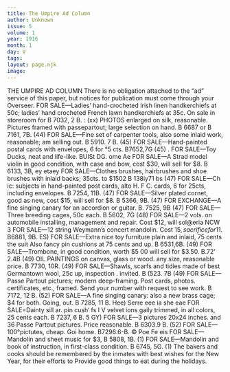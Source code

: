```yaml
---
title: The Umpire Ad Column
author: Unknown
issue: 5
volume: 1
year: 1916
month: 1
day: V
tags:
layout: page.njk
image:
---
```

THE UMPIRE AD COLUMN    There is no obligation attached to the “ad” service of this paper, but notices for publication must come through your Overseer.    FOR SALE—Ladies’ hand-crocheted Irish linen handkerchiefs at 50c; ladies’ hand crocheted French lawn handkerchiefs at 35c. On sale in storeroom for B 7032, 2 B. : (xx) PHOTOS enlarged on silk, reasonable. Pictures framed with passepartout; large selection on hand. B 6687 or B 7161, 7B. (44)    FOR SALE—Fine set of carpenter tools, also some inlaid work, reasonable; am selling out. B 5910. 7 B. (45)    FOR SALE—Hand-painted postal cards with envelopes, 6 for °5 cts. B7652,7G (45) .    FOR SALE—Toy Ducks, neat and life-like. BUISt DG. ome Ae    FOR SALE—A Strad model violin in good condition, with case and bow, cost $30, will sell for $8. B 6133, 3B, ey etaey    FOR SALE—Clothes brushes, hairbrushes and shoe brushes with inlaid backs; 35cts. to $1502 B 138iy71 bs (47)    FOR SALE—Ch ic: subjects in hand-painted post cards, alto H. F C. cards, 6 for 25cts, including envelopes. B 7254, 11B. (47)    FOR SALE—Silver plated cornet, good as new, cost $15, will sell for $8. B 5366, 9B. (47) FOR EXCHANGE—A fine singing canary for an accordion or guitar. B. 7525, 9B (47)    FOR SALE—Three breeding cages, 50c each. B 5602, 7G (48)    FOR SALE—2 vols. on automobile installing, management and repair. Cost $12, will sol@eria NCW 3    FOR SALE—12 string Weymann’s concert mandolin. Cost $15, sacrifice for$11. B6881, 9B. ES)    FOR SALE—Extra nice toy furniture plain and inlaid, 75 cents the suit Also fancy pin cushions at 75 cents and up. B 6531,6B. (49)    FOR SALE—Trombone, in good condition, worth $5 00 will sell for $3.50. B.72' 2.4B (49) OIL PAINTINGS on canvas, glass or wood. any size, reasonable price. B 7730, 10R. (49)    FOR SALE—Shawls, scarfs and tidies made of best Germantown wool, 25c up, inspection . invited. B (523. 7B (49)    FOR SALE—Passe Partout pictures; modern deep-framing. Post cards, photos. certificates, etc., framed. Send your number with request to see work. B 7172, 12 B. (52)    FOR SALE—A fine singing canary: also a new brass cage; $4 for both. Going, out. B 7285, 11 B. Hee) Serre eee ia she eae    FOR SALE=Dainty sill ar. pin cush‘ fs I V velvet ions gaily trimmed, in all colors, 25 cents each. B 7237, 6 B. 5 GY)    FOR SALE—3 pictures 20x24 inches. and 36 Passe Partout pictures. Price reasonable. B 6303.9 B. (52)    FOR SALE—100°pictutes, cheap. Goi home. B7296.6-B. © Poe Fe eis    FOR SALE—Mandolin and sheet music for $3, B 5808, 1B. (1)   FOR SALE—Mandolin and book of instruction, in first-class condition. B 6745, 5G. (1)       The bakers and cooks should be remembered by the inmates with best wishes for the New Year, for their efforts to Provide good things to eat during the holidays. 

